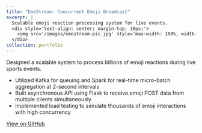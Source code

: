 ```yaml
---
title: "EmoStream: Concurrent Emoji Broadcast"
excerpt: |
  Scalable emoji reaction processing system for live events.
  <div style='text-align: center; margin-top: 10px;'>
    <img src='/images/emostream-pic.jpg' style='max-width: 100%; width: 500px; height: auto; border-radius: 8px; box-shadow: 0 4px 8px rgba(0,0,0,0.1);'>
  </div>
collection: portfolio
---
```


Designed a scalable system to process billions of emoji reactions during live sports events.

- Utilized Kafka for queuing and Spark for real-time micro-batch aggregation at 2-second intervals  
- Built asynchronous API using Flask to receive emoji POST data from multiple clients simultaneously  
- Implemented load testing to simulate thousands of emoji interactions with high concurrency  

[View on GitHub](https://github.com/UllasSG/EmoStream)
